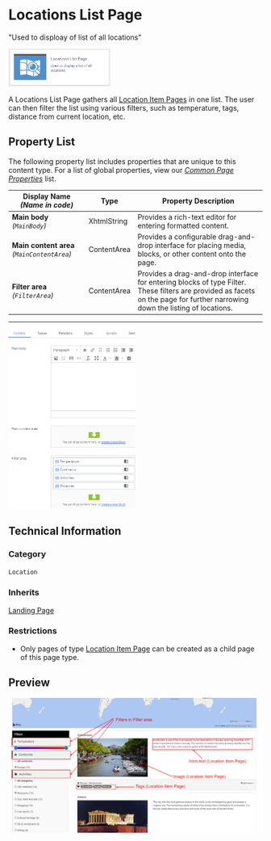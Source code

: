 # Locations List Page
"Used to disploay of list of all locations"

<img src="Screenshots/Locations%20List%20Page%20-%20icon.png?raw=true" alt="<PAGETYPE> icon" width="40%" />

A Locations List Page gathers all [Location Item Pages](./Location%20Item%20Page.md) in one list. The user can then filter the list using various filters, such as temperature, tags, distance from current location, etc.

## Property List
The following property list includes properties that are unique to this content type. For a list of global properties, view our [*Common Page Properties*](./Common%20Page%20Properties.md) list.

Display Name *(Name in code)* | Type | Property Description
--------------|------|---------------
**Main body** *(`MainBody`)* | XhtmlString | Provides a rich-text editor for entering formatted content.
**Main content area** *(`MainContentArea`)* | ContentArea | Provides a configurable drag-and-drop interface for placing media, blocks, or other content onto the page.
**Filter area** *(`FilterArea`)* | ContentArea | Provides a drag-and-drop interface for entering blocks of type Filter. These filters are provided as facets on the page for further narrowing down the listing of locations.

** **

<img src="Screenshots/Locations%20List%20Page%20-%20Content%20tab.png?raw=true" alt="Content tab of the Locations List Page in All-properties view" width="50%"/>

## Technical Information

### Category
`Location`

### Inherits
[Landing Page](#)

### Restrictions
* Only pages of type [Location Item Page](./Location%20Item%20Page.md) can be created as a child page of this page type.

## Preview
<img src="Screenshots/Locations%20List%20Page%20-%20OPE.png?raw=true" alt="Preview of Blog Item Page" width="100%"/>
